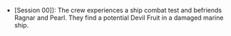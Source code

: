 -  [Session 00]]: The crew experiences a ship combat test and befriends Ragnar and Pearl. They find a potential Devil Fruit in a damaged marine ship.